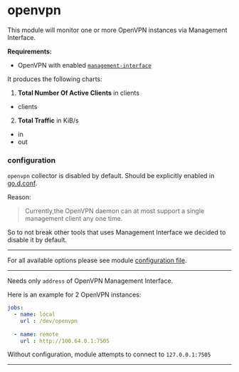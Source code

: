 # openvpn

This module will monitor one or more OpenVPN instances via Management Interface.

**Requirements:**
 * OpenVPN with enabled [`management-interface`](https://openvpn.net/community-resources/management-interface/)


It produces the following charts:

1. **Total Number Of Active Clients** in clients
 * clients

2. **Total Traffic** in KiB/s
 * in
 * out
 
 
### configuration

`openvpn` collector is disabled by default. Should be explicitly enabled in [go.d.conf](https://github.com/netdata/go.d.plugin/blob/master/config/go.d.conf).

Reason:
 >  Currently,the OpenVPN daemon can at most support a single management client any one time.

So to not break other tools that uses Management Interface we decided to disable it by default. 
___

For all available options please see module [configuration file](https://github.com/netdata/go.d.plugin/blob/master/config/go.d/openvpn.conf).
___

Needs only `address` of OpenVPN Management Interface.

Here is an example for 2 OpenVPN instances:

```yaml
jobs:
  - name: local
    url : /dev/openvpn
      
  - name: remote
    url : http://100.64.0.1:7505
```

Without configuration, module attempts to connect to `127.0.0.1:7505`

---
